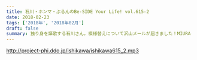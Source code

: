 ```yaml
---
title: 石川・ホンマ・ぶるんのBe-SIDE Your Life! vol.615-2
date: 2018-02-23
tags: ['2018年', '2018年02月']
draft: false
summary: 独り身を謳歌する石川さん。模様替えについて沢山メールが届きました！MIURA
---
```


http://project-phi.ddo.jp/ishikawa/ishikawa615_2.mp3
